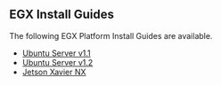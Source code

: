 ## EGX Install Guides

The following EGX Platform Install Guides are available.

- [Ubuntu Server v1.1](https://github.com/NVIDIA/egx-platform/blob/master/install-guides/Ubuntu_Server_v1.1.md)
- [Ubuntu Server v1.2](https://github.com/NVIDIA/egx-platform/blob/master/install-guides/Ubuntu_Server_v1.2.md)
- [Jetson Xavier NX](https://github.com/NVIDIA/egx-platform/blob/master/install-guides/Jetson_Xavier_NX_v2.0.md)

